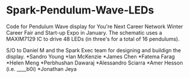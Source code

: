 # Spark-Pendulum-Wave-LEDs
Code for Pendulum Wave display for You're Next Career Network Winter Career Fair and Start-up Expo in January. The schematic uses a MAXIM7129 IC to drive 48 LEDs (in three's for a total of 16 pendulums).

S/O to Daniel M and the Spark Exec team for designing and buildign the display. 
*Sandro Young
*Ian McKenzie
*James Chen
*Fatema Farag
*Helen Meng
*Perbhushan Dawaraj
*Alessandro Sciarra
*Amer Hesson (i.e. ____b0i)
*Jonathan Jeya
